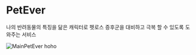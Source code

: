 # PetEver

나의 반려동물의 특징을 닮은 캐릭터로 펫로스 증후군을 대비하고 극복 할 수 있도록 도와주는 서비스

![MainPetEver](./media/pic1.png)
hoho
